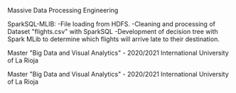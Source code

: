 Massive Data Processing Engineering

SparkSQL-MLIB: 
-File loading from HDFS.
-Cleaning and processing of Dataset "flights.csv" with SparkSQL
-Development of decision tree with Spark MLib to determine which flights will arrive late to their destination.


Master "Big Data and Visual Analytics" - 2020/2021 
International University of La Rioja


Master "Big Data and Visual Analytics" - 2020/2021 
International University of La Rioja
